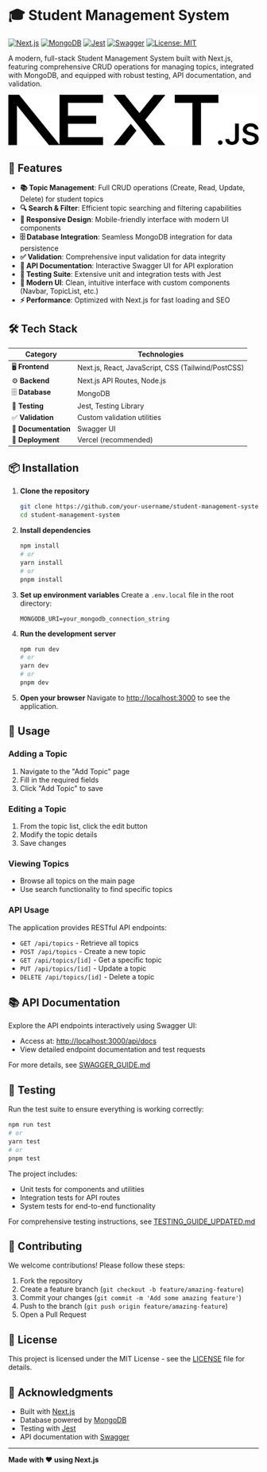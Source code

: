 # 🎓 Student Management System

[![Next.js](https://img.shields.io/badge/Next.js-000000?style=for-the-badge&logo=next.js&logoColor=white)](https://nextjs.org)
[![MongoDB](https://img.shields.io/badge/MongoDB-47A248?style=for-the-badge&logo=mongodb&logoColor=white)](https://www.mongodb.com)
[![Jest](https://img.shields.io/badge/Jest-C21325?style=for-the-badge&logo=jest&logoColor=white)](https://jestjs.io)
[![Swagger](https://img.shields.io/badge/Swagger-85EA2D?style=for-the-badge&logo=swagger&logoColor=black)](https://swagger.io)
[![License: MIT](https://img.shields.io/badge/License-MIT-yellow.svg)](https://opensource.org/licenses/MIT)

A modern, full-stack Student Management System built with Next.js, featuring comprehensive CRUD operations for managing topics, integrated with MongoDB, and equipped with robust testing, API documentation, and validation.

![Project Logo](./public/next.svg) <!-- Replace with actual logo if available -->

## 🚀 Features

- **📚 Topic Management**: Full CRUD operations (Create, Read, Update, Delete) for student topics
- **🔍 Search & Filter**: Efficient topic searching and filtering capabilities
- **📱 Responsive Design**: Mobile-friendly interface with modern UI components
- **🗄️ Database Integration**: Seamless MongoDB integration for data persistence
- **✅ Validation**: Comprehensive input validation for data integrity
- **📖 API Documentation**: Interactive Swagger UI for API exploration
- **🧪 Testing Suite**: Extensive unit and integration tests with Jest
- **🎨 Modern UI**: Clean, intuitive interface with custom components (Navbar, TopicList, etc.)
- **⚡ Performance**: Optimized with Next.js for fast loading and SEO

## 🛠️ Tech Stack

| Category       | Technologies                                                                 |
|----------------|------------------------------------------------------------------------------|
| 🖥️ **Frontend**   | Next.js, React, JavaScript, CSS (Tailwind/PostCSS)                          |
| ⚙️ **Backend**    | Next.js API Routes, Node.js                                                 |
| 🗄️ **Database**   | MongoDB                                                                     |
| 🧪 **Testing**    | Jest, Testing Library                                                        |
| ✅ **Validation** | Custom validation utilities                                                 |
| 📖 **Documentation** | Swagger UI                                                                |
| 🚀 **Deployment** | Vercel (recommended)                                                        |

## 📦 Installation

1. **Clone the repository**
   ```bash
   git clone https://github.com/your-username/student-management-system.git
   cd student-management-system
   ```

2. **Install dependencies**
   ```bash
   npm install
   # or
   yarn install
   # or
   pnpm install
   ```

3. **Set up environment variables**
   Create a `.env.local` file in the root directory:
   ```env
   MONGODB_URI=your_mongodb_connection_string
   ```

4. **Run the development server**
   ```bash
   npm run dev
   # or
   yarn dev
   # or
   pnpm dev
   ```

5. **Open your browser**
   Navigate to [http://localhost:3000](http://localhost:3000) to see the application.

## 🎯 Usage

### Adding a Topic
1. Navigate to the "Add Topic" page
2. Fill in the required fields
3. Click "Add Topic" to save

### Editing a Topic
1. From the topic list, click the edit button
2. Modify the topic details
3. Save changes

### Viewing Topics
- Browse all topics on the main page
- Use search functionality to find specific topics

### API Usage
The application provides RESTful API endpoints:
- `GET /api/topics` - Retrieve all topics
- `POST /api/topics` - Create a new topic
- `GET /api/topics/[id]` - Get a specific topic
- `PUT /api/topics/[id]` - Update a topic
- `DELETE /api/topics/[id]` - Delete a topic

## 📚 API Documentation

Explore the API endpoints interactively using Swagger UI:
- Access at: [http://localhost:3000/api/docs](http://localhost:3000/api/docs)
- View detailed endpoint documentation and test requests

For more details, see [SWAGGER_GUIDE.md](./SWAGGER_GUIDE.md)

## 🧪 Testing

Run the test suite to ensure everything is working correctly:

```bash
npm run test
# or
yarn test
# or
pnpm test
```

The project includes:
- Unit tests for components and utilities
- Integration tests for API routes
- System tests for end-to-end functionality

For comprehensive testing instructions, see [TESTING_GUIDE_UPDATED.md](./TESTING_GUIDE_UPDATED.md)

## 🤝 Contributing

We welcome contributions! Please follow these steps:

1. Fork the repository
2. Create a feature branch (`git checkout -b feature/amazing-feature`)
3. Commit your changes (`git commit -m 'Add some amazing feature'`)
4. Push to the branch (`git push origin feature/amazing-feature`)
5. Open a Pull Request

## 📄 License

This project is licensed under the MIT License - see the [LICENSE](LICENSE) file for details.

## 🙏 Acknowledgments

- Built with [Next.js](https://nextjs.org)
- Database powered by [MongoDB](https://www.mongodb.com)
- Testing with [Jest](https://jestjs.io)
- API documentation with [Swagger](https://swagger.io)

---

**Made with ❤️ using Next.js**
